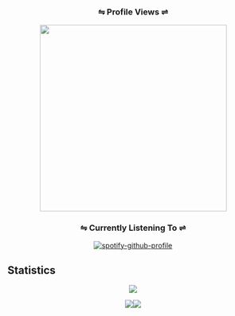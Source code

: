 <div id="profile-count">
    <h3 style="text-align: center" align="center">
    ⇋ Profile Views ⇌
    </h3>
  <p style="text-align: center" align="center">
    <img align="center" style="text-align: center" width=375px height="auto" class="image" src="https://profile-counter.glitch.me/BrenyQT/count.svg" /> 
  </p>

</div>

<div align="center">
 <h3 style="text-align: center" align="center">
    ⇋ Currently Listening To ⇌
    </h3> 

[![spotify-github-profile](https://spotify-github-profile.vercel.app/api/view?uid=ll8qm19yi39fwcl768ue3ph44&cover_image=true&theme=novatorem&show_offline=false&background_color=121212&interchange=false&bar_color=53b14f&bar_color_cover=false)](https://github.com/kittinan/spotify-github-profile)

</div>

## Statistics 
 
<div align="center">
 
![](http://github-profile-summary-cards.vercel.app/api/cards/profile-details?username=BrenyQT&theme=2077)

![](http://github-profile-summary-cards.vercel.app/api/cards/repos-per-language?username=BrenyQT&theme=2077)![](http://github-profile-summary-cards.vercel.app/api/cards/most-commit-language?username=BrenyQT&theme=2077)

</div>
